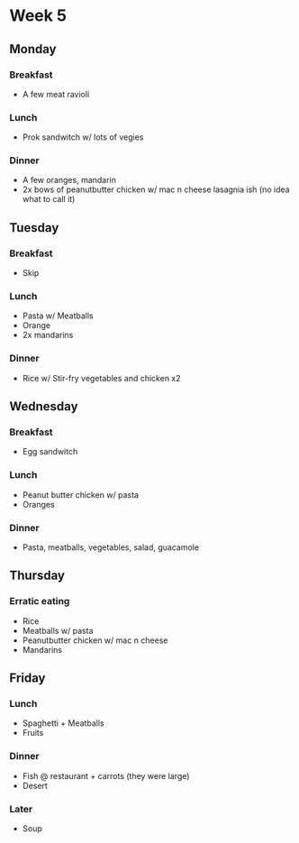 # Week 5

## Monday

### Breakfast

- A few meat ravioli

### Lunch

- Prok sandwitch w/ lots of vegies

### Dinner

- A few oranges, mandarin
- 2x bows of peanutbutter chicken w/ mac n cheese lasagnia ish (no idea what to call it)

## Tuesday

### Breakfast

- Skip

### Lunch

- Pasta w/ Meatballs
- Orange
- 2x mandarins

### Dinner

- Rice w/ Stir-fry vegetables and chicken x2

## Wednesday

### Breakfast

- Egg sandwitch

### Lunch

- Peanut butter chicken w/ pasta
- Oranges

### Dinner

- Pasta, meatballs, vegetables, salad, guacamole

## Thursday

### Erratic eating

- Rice
- Meatballs w/ pasta
- Peanutbutter chicken w/ mac n cheese
- Mandarins

## Friday

### Lunch

- Spaghetti + Meatballs
- Fruits

### Dinner

- Fish @ restaurant + carrots (they were large)
- Desert

### Later

- Soup
